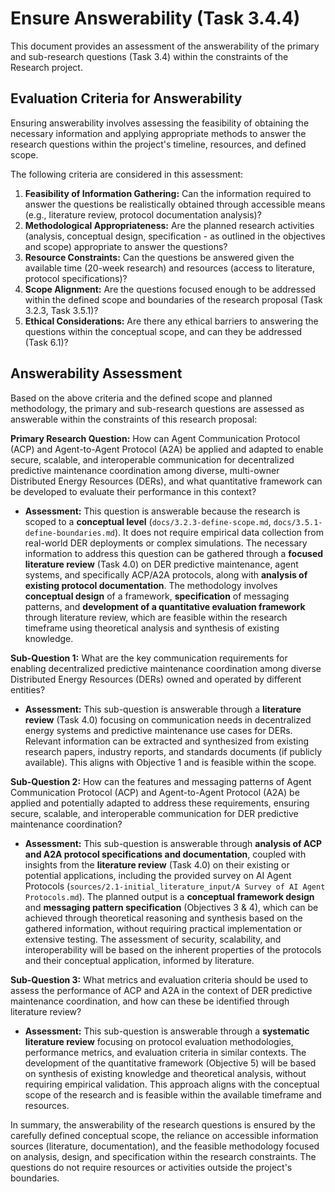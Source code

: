 # Ensure Answerability (Task 3.4.4)

This document provides an assessment of the answerability of the primary and sub-research questions (Task 3.4) within the constraints of the Research project.

## Evaluation Criteria for Answerability

Ensuring answerability involves assessing the feasibility of obtaining the necessary information and applying appropriate methods to answer the research questions within the project's timeline, resources, and defined scope.

The following criteria are considered in this assessment:

1.  **Feasibility of Information Gathering:** Can the information required to answer the questions be realistically obtained through accessible means (e.g., literature review, protocol documentation analysis)?
2.  **Methodological Appropriateness:** Are the planned research activities (analysis, conceptual design, specification - as outlined in the objectives and scope) appropriate to answer the questions?
3.  **Resource Constraints:** Can the questions be answered given the available time (20-week research) and resources (access to literature, protocol specifications)?
4.  **Scope Alignment:** Are the questions focused enough to be addressed within the defined scope and boundaries of the research proposal (Task 3.2.3, Task 3.5.1)?
5.  **Ethical Considerations:** Are there any ethical barriers to answering the questions within the conceptual scope, and can they be addressed (Task 6.1)?

## Answerability Assessment

Based on the above criteria and the defined scope and planned methodology, the primary and sub-research questions are assessed as answerable within the constraints of this research proposal:

**Primary Research Question:** How can Agent Communication Protocol (ACP) and Agent-to-Agent Protocol (A2A) be applied and adapted to enable secure, scalable, and interoperable communication for decentralized predictive maintenance coordination among diverse, multi-owner Distributed Energy Resources (DERs), and what quantitative framework can be developed to evaluate their performance in this context?

*   **Assessment:** This question is answerable because the research is scoped to a **conceptual level** (`docs/3.2.3-define-scope.md`, `docs/3.5.1-define-boundaries.md`). It does not require empirical data collection from real-world DER deployments or complex simulations. The necessary information to address this question can be gathered through a **focused literature review** (Task 4.0) on DER predictive maintenance, agent systems, and specifically ACP/A2A protocols, along with **analysis of existing protocol documentation**. The methodology involves **conceptual design** of a framework, **specification** of messaging patterns, and **development of a quantitative evaluation framework** through literature review, which are feasible within the research timeframe using theoretical analysis and synthesis of existing knowledge.

**Sub-Question 1:** What are the key communication requirements for enabling decentralized predictive maintenance coordination among diverse Distributed Energy Resources (DERs) owned and operated by different entities?

*   **Assessment:** This sub-question is answerable through a **literature review** (Task 4.0) focusing on communication needs in decentralized energy systems and predictive maintenance use cases for DERs. Relevant information can be extracted and synthesized from existing research papers, industry reports, and standards documents (if publicly available). This aligns with Objective 1 and is feasible within the scope.

**Sub-Question 2:** How can the features and messaging patterns of Agent Communication Protocol (ACP) and Agent-to-Agent Protocol (A2A) be applied and potentially adapted to address these requirements, ensuring secure, scalable, and interoperable communication for DER predictive maintenance coordination?

*   **Assessment:** This sub-question is answerable through **analysis of ACP and A2A protocol specifications and documentation**, coupled with insights from the **literature review** (Task 4.0) on their existing or potential applications, including the provided survey on AI Agent Protocols (`sources/2.1-initial_literature_input/A Survey of AI Agent Protocols.md`). The planned output is a **conceptual framework design** and **messaging pattern specification** (Objectives 3 & 4), which can be achieved through theoretical reasoning and synthesis based on the gathered information, without requiring practical implementation or extensive testing. The assessment of security, scalability, and interoperability will be based on the inherent properties of the protocols and their conceptual application, informed by literature.

**Sub-Question 3:** What metrics and evaluation criteria should be used to assess the performance of ACP and A2A in the context of DER predictive maintenance coordination, and how can these be identified through literature review?

*   **Assessment:** This sub-question is answerable through a **systematic literature review** focusing on protocol evaluation methodologies, performance metrics, and evaluation criteria in similar contexts. The development of the quantitative framework (Objective 5) will be based on synthesis of existing knowledge and theoretical analysis, without requiring empirical validation. This approach aligns with the conceptual scope of the research and is feasible within the available timeframe and resources.

In summary, the answerability of the research questions is ensured by the carefully defined conceptual scope, the reliance on accessible information sources (literature, documentation), and the feasible methodology focused on analysis, design, and specification within the research constraints. The questions do not require resources or activities outside the project's boundaries. 